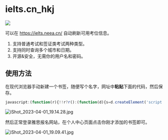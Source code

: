 # ielts.cn_hkj

[![](https://data.jsdelivr.com/v1/package/gh/mydansun/ielts.cn_hkj/badge)](https://www.jsdelivr.com/package/gh/mydansun/ielts.cn_hkj)

可以在 https://ielts.neea.cn/ 自动刷新可用考位信息。

1. 支持普通考试和签证类考试两种类型。
2. 支持同时查询多个城市和日期。
3. 开源&安全，无需你的用户名和密码。

## 使用方法

在现代浏览器手动新建一个书签，随便写个名字，网址中**粘贴**下面的代码，然后保存。

```javascript
javascript:(function(r){!!r?r():(function(d){s=d.createElement('script');s.setAttribute('src','https://cdn.jsdelivr.net/gh/mydansun/ielts.cn_hkj/dist/ielts.min.js?v='+Date.parse(new Date()));s.setAttribute('charset','utf-8');d.getElementsByTagName('head')[0].appendChild(s)})(document)})(window.onlyke)
```

![iShot_2023-04-01_19.14.28.jpg](https://s2.loli.net/2023/04/02/8G9uIwDsU5qV2H3.jpg)

然后正常登录雅思报名网站，在个人中心页面点击你刚才添加的书签即可。

![iShot_2023-04-01_19.09.41.jpg](https://s2.loli.net/2023/04/02/mjxus1GidlSZpTV.jpg)
